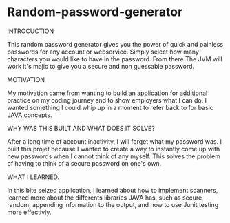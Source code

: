 # Random-password-generator
INTROCUCTION

This random password generator gives you the power of quick and painless passwords for any account or webservice. Simply select how many characters you would like to have in the password. From there The JVM will work it's majic to give you a secure and non guessable password.

MOTIVATION

My motivation came from wanting to build an application for additional practice on my coding journey and to show employers what I can do. I wanted something I could whip up in a moment to refer back to for basic JAVA concepts. 

WHY WAS THIS BUILT AND WHAT DOES IT SOLVE?

After a long time of account inactivity, I will forget what my password was. I built this projet because I wanted to create a way to instantly come up with new passwords when I cannot think of any myself. This solves the problem of having to think of a secure password on one's own. 

WHAT I LEARNED.

In this bite seized application, I learned about how to implement scanners, learned more about the differents libraries JAVA has, such as secure random, appending information to the output, and how to use Junit testing more effectivly. 


